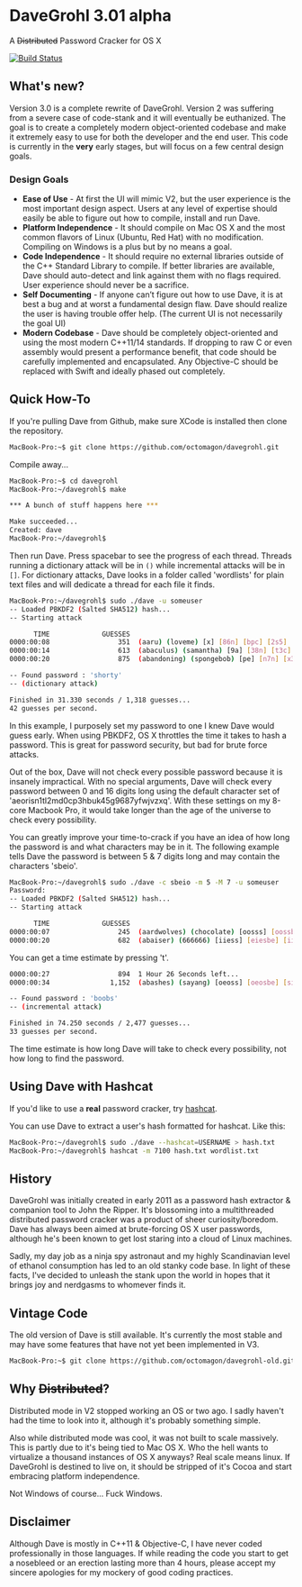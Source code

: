# DaveGrohl 3.01 alpha
A ~~Distributed~~ Password Cracker for OS X

[![Build Status](https://travis-ci.com/octomagon/davegrohl.svg?branch=master)](https://travis-ci.com/octomagon/davegrohl)

## What's new?
Version 3.0 is a complete rewrite of DaveGrohl.  Version 2 was suffering from a severe case of code-stank and it will eventually be euthanized.  The goal is to create a completely modern object-oriented codebase and make it extremely easy to use for both the developer and the end user.  This code is currently in the **very** early stages, but will focus on a few central design goals.

### Design Goals

* **Ease of Use** - At first the UI will mimic V2, but the user experience is the most important design aspect. Users at any level of expertise should easily be able to figure out how to compile, install and run Dave.
* **Platform Independence** - It should compile on Mac OS X and the most common flavors of Linux (Ubuntu, Red Hat) with no modification.  Compiling on Windows is a plus but by no means a goal.
* **Code Independence** - It should require no external libraries outside of the C++ Standard Library to compile. If better libraries are available, Dave should auto-detect and link against them with no flags required. User experience should never be a sacrifice. 
* **Self Documenting** - If anyone can’t figure out how to use Dave, it is at best a bug and at worst a fundamental design flaw. Dave should realize the user is having trouble offer help.  (The current UI is not necessarily the goal UI)
* **Modern Codebase** - Dave should be completely object-oriented and using the most modern C++11/14 standards.  If dropping to raw C or even assembly would present a performance benefit, that code should be carefully implemented and encapsulated.  Any Objective-C should be replaced with Swift and ideally phased out completely.


## Quick How-To
If you're pulling Dave from Github, make sure XCode is installed then clone the repository.
```bash
MacBook-Pro:~$ git clone https://github.com/octomagon/davegrohl.git
```
Compile away...
```bash
MacBook-Pro:~$ cd davegrohl
MacBook-Pro:~/davegrohl$ make

*** A bunch of stuff happens here ***

Make succeeded...
Created: dave
MacBook-Pro:~/davegrohl$ 
```
Then run Dave.  Press spacebar to see the progress of each thread.  Threads running a dictionary attack will be in `()` while incremental attacks will be in `[]`.  For dictionary attacks, Dave looks in a folder called 'wordlists' for plain text files and will dedicate a thread for each file it finds.
```bash
MacBook-Pro:~/davegrohl$ sudo ./dave -u someuser
-- Loaded PBKDF2 (Salted SHA512) hash...
-- Starting attack

      TIME             GUESSES
0000:00:08                 351  (aaru) (loveme) [x] [86n] [bpc] [2s5] [ojf] [wkea] [52la] [caha] 
0000:00:14                 613  (abaculus) (samantha) [9a] [38n] [t3c] [an5] [yjf] [k4ea] [dmla] [ieha] 
0000:00:20                 875  (abandoning) (spongebob) [pe] [n7n] [x3c] [8n5] [bvf] [25ea] [odla] [weha] 

-- Found password : 'shorty'
-- (dictionary attack)

Finished in 31.330 seconds / 1,318 guesses...
42 guesses per second.
```
In this example, I purposely set my password to one I knew Dave would guess early.  When using PBKDF2, OS X throttles the time it takes to hash a password.  This is great for password security, but bad for brute force attacks.

Out of the box, Dave will not check every possible password because it is insanely impractical.  With no special arguments, Dave will check every password between 0 and 16 digits long using the default character set of 'aeorisn1tl2md0cp3hbuk45g9687yfwjvzxq'.  With these settings on my 8-core Macbook Pro, it would take longer than the age of the universe to check every possibility.

You can greatly improve your time-to-crack if you have an idea of how long the password is and what characters may be in it.  The following example tells Dave the password is between 5 & 7 digits long and may contain the characters 'sbeio'.
```bash
MacBook-Pro:~/davegrohl$ sudo ./dave -c sbeio -m 5 -M 7 -u someuser
Password:
-- Loaded PBKDF2 (Salted SHA512) hash...
-- Starting attack

      TIME             GUESSES
0000:00:07                 245  (aardwolves) (chocolate) [oosss] [oossbe] [ssbsess] [oossiis] [ssbsobb]
0000:00:20                 682  (abaiser) (666666) [iiess] [eiesbe] [iiesess] [iiesiis] [iiesobb]
```
You can get a time estimate by pressing 't'.
```bash
0000:00:27                 894  1 Hour 26 Seconds left...
0000:00:34               1,152  (abashes) (sayang) [oeoss] [oeosbe] [siosess] [siosiis] [siosobb]

-- Found password : 'boobs'
-- (incremental attack)

Finished in 74.250 seconds / 2,477 guesses...
33 guesses per second.
```
The time estimate is how long Dave will take to check every possibility, not how long to find the password.


## Using Dave with Hashcat
If you'd like to use a **real** password cracker, try [hashcat](https://hashcat.net/hashcat/).

You can use Dave to extract a user's hash formatted for hashcat. Like this:
```bash
MacBook-Pro:~/davegrohl$ sudo ./dave --hashcat=USERNAME > hash.txt
MacBook-Pro:~/davegrohl$ hashcat -m 7100 hash.txt wordlist.txt
```

## History
DaveGrohl was initially created in early 2011 as a password hash extractor & companion tool to John the Ripper.  It's blossoming into a multithreaded distributed password cracker was a product of sheer curiosity/boredom.  Dave has always been aimed at brute-forcing OS X user passwords, although he's been known to get lost staring into a cloud of Linux machines.

Sadly, my day job as a ninja spy astronaut and my highly Scandinavian level of ethanol consumption has led to an old stanky code base.  In light of these facts, I've decided to unleash the stank upon the world in hopes that it brings joy and nerdgasms to whomever finds it.


## Vintage Code
The old version of Dave is still available.  It's currently the most stable and may have some features that have not yet been implemented in V3.
```bash
MacBook-Pro:~$ git clone https://github.com/octomagon/davegrohl-old.git
```

## Why ~~Distributed~~?
Distributed mode in V2 stopped working an OS or two ago.  I sadly haven't had the time to look into it, although it's probably something simple.

Also while distributed mode was cool, it was not built to scale massively.  This is partly due to it's being tied to Mac OS X.  Who the hell wants to virtualize a thousand instances of OS X anyways?  Real scale means linux.  If DaveGrohl is destined to live on, it should be stripped of it's Cocoa and start embracing platform independence.


Not Windows of course...  Fuck Windows.


## Disclaimer
Although Dave is mostly in C++11 & Objective-C, I have never coded professionally in those languages.  If while reading the code you start to get a nosebleed or an erection lasting more than 4 hours, please accept my sincere apologies for my mockery of good coding practices.
